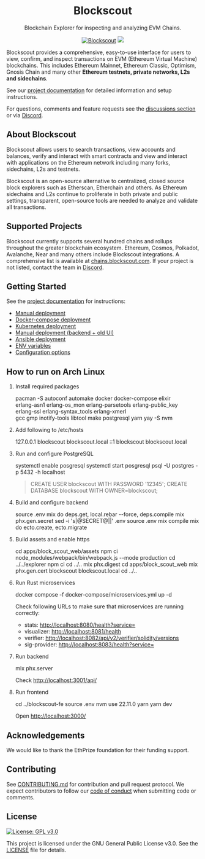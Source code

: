 <h1 align="center">Blockscout</h1>
<p align="center">Blockchain Explorer for inspecting and analyzing EVM Chains.</p>
<div align="center">

[![Blockscout](https://github.com/blockscout/blockscout/workflows/Blockscout/badge.svg?branch=master)](https://github.com/blockscout/blockscout/actions)
[![](https://dcbadge.vercel.app/api/server/blockscout?style=flat)](https://discord.gg/blockscout)

</div>


Blockscout provides a comprehensive, easy-to-use interface for users to view, confirm, and inspect transactions on EVM (Ethereum Virtual Machine) blockchains. This includes Ethereum Mainnet, Ethereum Classic, Optimism, Gnosis Chain and many other **Ethereum testnets, private networks, L2s and sidechains**.

See our [project documentation](https://docs.blockscout.com/) for detailed information and setup instructions.

For questions, comments and feature requests see the [discussions section](https://github.com/blockscout/blockscout/discussions) or via [Discord](https://discord.com/invite/blockscout).

## About Blockscout

Blockscout allows users to search transactions, view accounts and balances, verify and interact with smart contracts and view and interact with applications on the Ethereum network including many forks, sidechains, L2s and testnets.

Blockscout is an open-source alternative to centralized, closed source block explorers such as Etherscan, Etherchain and others.  As Ethereum sidechains and L2s continue to proliferate in both private and public settings, transparent, open-source tools are needed to analyze and validate all transactions.

## Supported Projects

Blockscout currently supports several hundred chains and rollups throughout the greater blockchain ecosystem. Ethereum, Cosmos, Polkadot, Avalanche, Near and many others include Blockscout integrations. A comprehensive list is available at [chains.blockscout.com](https://chains.blockscout.com). If your project is not listed, contact the team in [Discord](https://discord.com/invite/blockscout).

## Getting Started

See the [project documentation](https://docs.blockscout.com/) for instructions:

- [Manual deployment](https://docs.blockscout.com/for-developers/deployment/manual-deployment-guide)
- [Docker-compose deployment](https://docs.blockscout.com/for-developers/deployment/docker-compose-deployment)
- [Kubernetes deployment](https://docs.blockscout.com/for-developers/deployment/kubernetes-deployment)
- [Manual deployment (backend + old UI)](https://docs.blockscout.com/for-developers/deployment/manual-old-ui)
- [Ansible deployment](https://docs.blockscout.com/for-developers/ansible-deployment)
- [ENV variables](https://docs.blockscout.com/setup/env-variables)
- [Configuration options](https://docs.blockscout.com/for-developers/configuration-options)

## How to run on Arch Linux

1. Install required packages

    pacman -S autoconf automake docker docker-compose elixir \
              erlang-asn1 erlang-os_mon erlang-parsetools erlang-public_key \
              erlang-ssl erlang-syntax_tools erlang-xmerl \
              gcc gmp inotify-tools libtool make postgresql yarn
    yay -S nvm

2. Add following to /etc/hosts

    127.0.0.1  blockscout blockscout.local
    ::1        blockscout blockscout.local

3. Run and configure PostgreSQL

    systemctl enable posgresql
    systemctl start posgresql
    psql -U postgres -p 5432 -h localhost
    > CREATE USER blockscout WITH PASSWORD '12345';
    > CREATE DATABASE blockscout WITH OWNER=blockscout;

4. Build and configure backend

    source .env
    mix do deps.get, local.rebar --force, deps.compile
    mix phx.gen.secret
    sed -i 's|@SECRET@|<secret-generated-above>|' .env
    source .env
    mix compile
    mix do ecto.create, ecto.migrate

5. Build assets and enable https

    cd apps/block_scout_web/assets
    npm ci
    node_modules/webpack/bin/webpack.js --mode production
    cd ../../explorer
    npm ci
    cd ../..
    mix phx.digest
    cd apps/block_scout_web
    mix phx.gen.cert blockscout blockscout.local
    cd ../..

6. Run Rust microservices

    docker compose -f docker-compose/microservices.yml up -d

   Check following URLs to make sure that microservices are running correctly:

   - stats: <http://localhost:8080/health?service=>
   - visualizer: <http://localhost:8081/health>
   - verifier: <http://localhost:8082/api/v2/verifier/solidity/versions>
   - sig-provider: <http://localhost:8083/health?service=>

7. Run backend

    mix phx.server

   Check <http://localhost:3001/api/>

8. Run frontend

    cd ../blockscout-fe
    source .env
    nvm use 22.11.0
    yarn
    yarn dev

   Open <http://localhost:3000/>

## Acknowledgements

We would like to thank the EthPrize foundation for their funding support.

## Contributing

See [CONTRIBUTING.md](CONTRIBUTING.md) for contribution and pull request protocol. We expect contributors to follow our [code of conduct](CODE_OF_CONDUCT.md) when submitting code or comments.

## License

[![License: GPL v3.0](https://img.shields.io/badge/License-GPL%20v3-blue.svg)](https://www.gnu.org/licenses/gpl-3.0)

This project is licensed under the GNU General Public License v3.0. See the [LICENSE](LICENSE) file for details.

